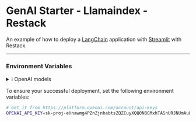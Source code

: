 # GenAI Starter - Llamaindex - Restack

An example of how to deploy a [LangChain](https://www.llamaindex.ai/) application with [Streamlit](https://streamlit.io/) with Restack.

---

### Environment Variables

<details>

<summary>ℹ️ OpenAI models</summary>

In this example, we chose OpenAI's models for the sake of simplicity, but you're free to choose the models you prefer as LangChain provides support for other models as well. In that case, we recommend you remove the `OPENAI_API_KEY` environment variable and the relevant application code.

</details>

To ensure your successful deployment, set the following environment variables:

```bash
# Get it from https://platform.openai.com/account/api-keys
OPENAI_API_KEY=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
```

